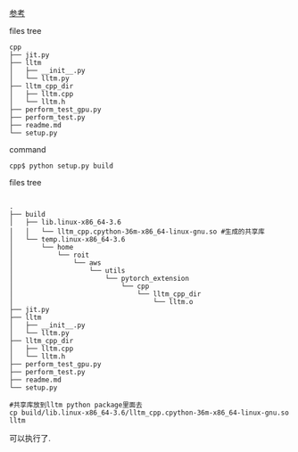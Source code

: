 
[参考](https://pytorch.org/tutorials/advanced/cpp_extension.html#performance-on-gpu-devices)

files tree
```shell
cpp
├── jit.py
├── lltm
│   ├── __init__.py
│   └── lltm.py
├── lltm_cpp_dir
│   ├── lltm.cpp
│   └── lltm.h
├── perform_test_gpu.py
├── perform_test.py
├── readme.md
└── setup.py

```
command
```shell
cpp$ python setup.py build

```

files tree

```shell

.
├── build
│   ├── lib.linux-x86_64-3.6
│   │   └── lltm_cpp.cpython-36m-x86_64-linux-gnu.so #生成的共享库
│   └── temp.linux-x86_64-3.6
│       └── home
│           └── roit
│               └── aws
│                   └── utils
│                       └── pytorch_extension
│                           └── cpp
│                               └── lltm_cpp_dir
│                                   └── lltm.o
├── jit.py
├── lltm
│   ├── __init__.py
│   └── lltm.py
├── lltm_cpp_dir
│   ├── lltm.cpp
│   └── lltm.h
├── perform_test_gpu.py
├── perform_test.py
├── readme.md
└── setup.py

```

```shell
#共享库放到lltm python package里面去
cp build/lib.linux-x86_64-3.6/lltm_cpp.cpython-36m-x86_64-linux-gnu.so lltm

```

可以执行了.

